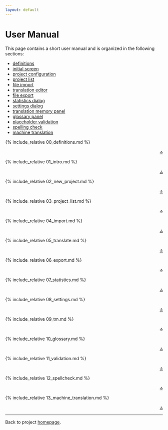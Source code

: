 ```yaml
---
layout: default
---
```


# User Manual

This page contains a short user manual and is organized in the following sections:

- [definitions](#definitions)
- [initial screen](#initial-screen)
- [project configuration](#project-configuration)
- [project list](#project-list)
- [file import](#import)
- [translation editor](#translation-editor)
- [file export](#export)
- [statistics dialog](#statistics)
- [settings dialog](#settings)
- [translation memory panel](#translation-memory)
- [glossary panel](#glossary)
- [placeholder validation](#validation)
- [spelling check](#spellcheck)
- [machine translation](#machine-translation)

{% include_relative 00_definitions.md %}

<div align="right">
<a href="#top">🔝</a>
</div>

{% include_relative 01_intro.md %}

<div align="right">
<a href="#top">🔝</a>
</div>

{% include_relative 02_new_project.md %}

<div align="right">
<a href="#top">🔝</a>
</div>

{% include_relative 03_project_list.md %}

<div align="right">
<a href="#top">🔝</a>
</div>

{% include_relative 04_import.md %}

<div align="right">
<a href="#top">🔝</a>
</div>

{% include_relative 05_translate.md %}

<div align="right">
<a href="#top">🔝</a>
</div>

{% include_relative 06_export.md %}

<div align="right">
<a href="#top">🔝</a>
</div>

{% include_relative 07_statistics.md %}

<div align="right">
<a href="#top">🔝</a>
</div>

{% include_relative 08_settings.md %}

<div align="right">
<a href="#top">🔝</a>
</div>

{% include_relative 09_tm.md %}

<div align="right">
<a href="#top">🔝</a>
</div>

{% include_relative 10_glossary.md %}

<div align="right">
<a href="#top">🔝</a>
</div>

{% include_relative 11_validation.md %}

<div align="right">
<a href="#top">🔝</a>
</div>

{% include_relative 12_spellcheck.md %}

<div align="right">
<a href="#top">🔝</a>
</div>

{% include_relative 13_machine_translation.md %}

<div align="right">
<a href="#top">🔝</a>
</div>

***

Back to project [homepage](../index).